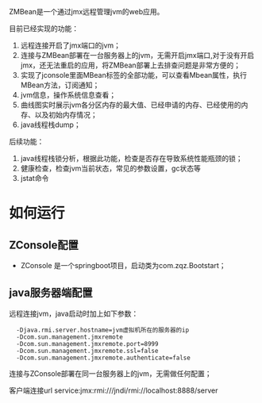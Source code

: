 

ZMBean是一个通过jmx远程管理jvm的web应用。

目前已经实现的功能：
1. 远程连接开启了jmx端口的jvm；
2. 连接与ZMBean部署在一台服务器上的jvm，无需开启jmx端口,对于没有开启jmx，还无法重启的应用，将ZMBean部署上去排查问题是非常方便的；
3. 实现了jconsole里面MBean标签的全部功能，可以查看Mbean属性，执行MBean方法，订阅通知；
4. jvm信息，操作系统信息查看；
5. 曲线图实时展示jvm各分区内存的最大值、已经申请的内存、已经使用的内存、以及初始内存情况；
6. java线程栈dump；

后续功能：
1. java线程栈锁分析，根据此功能，检查是否存在导致系统性能瓶颈的锁；
2. 健康检查，检查jvm当前状态，常见的参数设置，gc状态等
3. jstat命令


# 如何运行
## ZConsole配置

* ZConsole 是一个springboot项目，启动类为com.zqz.Bootstart；

## java服务器端配置
远程连接jvm，java启动时加上如下参数：
```
  -Djava.rmi.server.hostname=jvm虚拟机所在的服务器的ip 
  -Dcom.sun.management.jmxremote
  -Dcom.sun.management.jmxremote.port=8999
  -Dcom.sun.management.jmxremote.ssl=false
  -Dcom.sun.management.jmxremote.authenticate=false
```
连接与ZConsole部署在同一台服务器上的jvm，无需做任何配置；






  客户端连接url service:jmx:rmi:///jndi/rmi://localhost:8888/server
